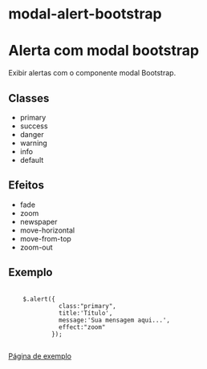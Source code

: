 # modal-alert-bootstrap
<h1>Alerta com modal bootstrap</h1>
Exibir alertas com o componente modal Bootstrap.

<h2>Classes</h2>
<ul>
  <li>primary</li>
  <li>success</li>
  <li>danger</li>
  <li>warning</li>
  <li>info</li>
  <li>default</li>
</ul>
<h2>Efeitos</h2>
<ul>
  <li>fade</li>
  <li>zoom</li>
  <li>newspaper</li>
  <li>move-horizontal</li>
  <li>move-from-top</li>
  <li>zoom-out</li>
</ul>
<h2>Exemplo</h2>
<pre>
  <code>
    $.alert({
              class:"primary",
              title:'Título',
              message:'Sua mensagem aqui...',
              effect:"zoom"
            });
  </code>
</pre>
<a href="http://andti.com.br/modal-alert-bootstrap/" target="_blank">Página de exemplo</a>

